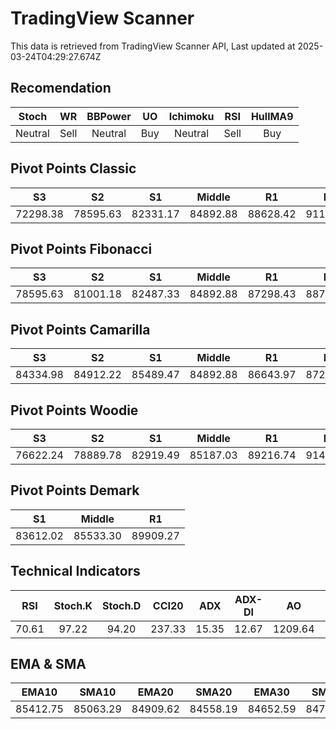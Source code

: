 # TradingView Scanner
This data is retrieved from TradingView Scanner API, Last updated at 2025-03-24T04:29:27.674Z

## Recomendation
| Stoch | WR | BBPower | UO | Ichimoku | RSI | HullMA9 |
| :---: | :---: | :---: | :---: | :---: | :---: | :---: |
| Neutral | Sell | Neutral | Buy | Neutral | Sell | Buy |

## Pivot Points Classic
| S3 | S2 | S1 | Middle | R1 | R2 | R3 |
| :---: | :---: | :---: | :---: | :---: | :---: | :---: |
| 72298.38 | 78595.63 | 82331.17 | 84892.88 | 88628.42 | 91190.13 | 97487.38 |

## Pivot Points Fibonacci
| S3 | S2 | S1 | Middle | R1 | R2 | R3 |
| :---: | :---: | :---: | :---: | :---: | :---: | :---: |
| 78595.63 | 81001.18 | 82487.33 | 84892.88 | 87298.43 | 88784.58 | 91190.13 |

## Pivot Points Camarilla
| S3 | S2 | S1 | Middle | R1 | R2 | R3 |
| :---: | :---: | :---: | :---: | :---: | :---: | :---: |
| 84334.98 | 84912.22 | 85489.47 | 84892.88 | 86643.97 | 87221.22 | 87798.46 |

## Pivot Points Woodie
| S3 | S2 | S1 | Middle | R1 | R2 | R3 |
| :---: | :---: | :---: | :---: | :---: | :---: | :---: |
| 76622.24 | 78889.78 | 82919.49 | 85187.03 | 89216.74 | 91484.28 | 95513.99 |

## Pivot Points Demark
| S1 | Middle | R1 |
| :---: | :---: | :---: |
| 83612.02 | 85533.30 | 89909.27 |

## Technical Indicators
| RSI | Stoch.K | Stoch.D | CCI20 | ADX | ADX-DI | AO | Mom | MACD | MACD | W.R | HullMA9 |
| :---: | :---: | :---: | :---: | :---: | :---: | :---: | :---: | :---: | :---: | :---: | :---: |
| 70.61 | 97.22 | 94.20 | 237.33 | 15.35 | 12.67 | 1209.64 | 2663.87 | 526.76 | 265.30 | -4.05 | 86734.13 |

## EMA & SMA
| EMA10 | SMA10 | EMA20 | SMA20 | EMA30 | SMA30 | EMA50 | SMA50 | EMA100 | SMA100 | EMA200 | SMA200 |
| :---: | :---: | :---: | :---: | :---: | :---: | :---: | :---: | :---: | :---: | :---: | :---: |
| 85412.75 | 85063.29 | 84909.62 | 84558.19 | 84652.59 | 84746.59 | 84405.72 | 84137.20 | 84833.13 | 83692.77 | 87162.72 | 87096.53 |